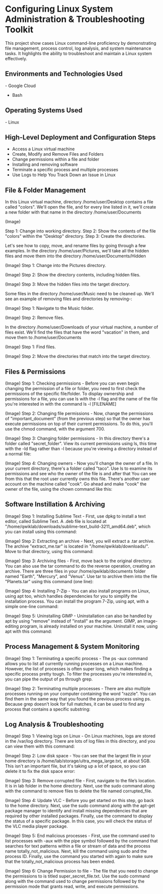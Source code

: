 <h1> Configuring Linux System Administration & Troubleshooting Toolkit</h1>
This project show cases Linux command-line proficiency by demonstrating file management, process control, log analysis, and system maintenance tasks. It highlights the ability to troubleshoot and maintain a Linux system effectively.

<h2>Environments and Technologies Used</h2>
- Google Cloud


- Bash

<h2>Operating Systems Used </h2>
- Linux

<h2>High-Level Deployment and Configuration Steps</h2>

- Access a Linux virtual machine
- Create, Modify and Remove Files and Folders 
- Change permissions within a file and folder
- Installing and removing software 
- Terminate a specific process and multiple processes
- Use Logs to Help You Track Down an Issue in Linux

<h2>File & Folder Management</h2>

In this Linux virtual machine, directory /home/user/Desktop contains a file called "colors". We'll open the file, and for every line listed in it, we'll create a new folder with that name in the directory /home/user/Documents

(Image) 

Step 1: Change into working directory. Step 2: Show the contents of the file "colors" within the "Desktop" directory. Step 3: Create the directories.


Let's see how to copy, move, and rename files by going through a few examples. In the directory /home/user/Pictures, we'll take all the hidden files and move them into the directory /home/user/Documents/Hidden

(Image) 
Step 1: Change into the Pictures directory.

(Image) 
Step 2: Show the directory contents, including hidden files.

(Image) 
Step 3: Move the hidden files into the target directory.


Some files in the directory /home/user/Music need to be cleaned up. We'll see an example of removing files and directories by removing-:

(Image) 
Step 1: Navigate to the Music folder.

(Image) 
Step 2: Remove files.


In the directory /home/user/Downloads of your virtual machine, a number of files exist. We'll find the files that have the word "vacation" in them, and move them to /home/user/Documents

(Image) 
Step 1: Find files.

(Image) 
Step 2: Move the directories that match into the target directory.



<h2>Files & Permissions</h2>

(Image)
Step 1: Checking permissions - Before you can even begin changing the permission of a file or folder, you need to first check the permissions of the specific file/folder. To display ownership and permissions for a file, you can use ls with the -l flag and the name of the file you're interested in with the command ls -l [FILENAME]

(Image)
Step 2: Changing file permissions  - Now, change the permissions of "important_document" (from the previous step) so that the owner has execute permissions on top of their current permissions. To do this, you'll use the chmod command, with the argument 700. 

(Image)
Step 3: Changing folder permissions - In this directory there's a folder called "secret_folder". View its current permissions using ls, this time with the -ld flag rather than -l because you're viewing a directory instead of a normal file:

(Image)
Step 4: Changing owners - Now you'll change the owner of a file. In your current directory, there's a folder called "taco". Use ls to examine its permissions and see who the owner of the file is and after that You can see from this that the root user currently owns this file. There's another user account on the machine called "cook". Go ahead and make "cook" the owner of the file, using the chown command like this:



<h2>Software Instillation & Archiving</h2>

(Image)
Step 1: Installing Sublime Text - First, use dpkg to install a text editor, called Sublime Text. A .deb file is located at "/home/qwiklab/downloads/sublime-text_build-3211_amd64.deb", which you can install using this command:

(Image)
Step 2: Extracting an archive - Next, you will extract a .tar archive. The archive "extract_me.tar" is located in "/home/qwiklab/downloads/". Move to that directory, using this command:

(Image)
Step 3: Archiving files - First, move back to the original directory. You can also use the tar command to do the reverse operation, creating an archive. There are three files in your /home/qwiklab/documents folder named "Earth", "Mercury", and "Venus". Use tar to archive them into the file "Planets.tar" using this command (one line):

(Image) 
Step 4: Installing 7-Zip - You can also install programs on Linux, using apt too, which handles dependencies for you to simplify the installation process. You can install the program 7-Zip, using apt, with a simple one-line command:

(Image)
Step 5: Uninstalling GIMP - Uninstallation can also be handled by apt by using "remove" instead of "install" as the argument. GIMP, an image-editing program, is already installed on your machine. Uninstall it now, using apt with this command:

<h2>Process Management & System Monitoring</h2> 

(Image)
Step 1: Terminating a specific process - The ps -aux command allows you to list all currently running processes on a Linux machine. However, the list of processes is often super long, which makes finding a specific process pretty tough. To filter the processes you're interested in, you can pipe the output of ps through grep.

(Image)
Step 2: Terminating multiple processes - There are also multiple processes running on your computer containing the word "razzle". You can find them in the same way that you found the previous process using ps. Because grep doesn't look for full matches, it can be used to find any process that contains a specific substring:


<h2>Log Analysis & Troubleshooting</h2> 

(Image)
Step 1: Viewing logs on Linux - On Linux machines, logs are stored in the /var/log directory. There are lots of log files in this directory, and you can view them with this command:

(Image)
Step 2: Low disk space - You can see that the largest file in your home directory is /home/lab/storage/ultra_mega_large.txt, at about 5GB. This isn't an important file, but it's taking up a lot of space, so you can delete it to fix the disk space error:

(Image)
Step 3: Remove corrupted file - First, navigate to the file’s location. It is in lab folder in the home directory. Next, use the sudo command along with the command to remove files to delete the file named corrupted_file.

(Image)
Step 4: Update VLC - Before you get started on this step, go back to the home directory. Next, use the sudo command along with the apt-get package manager to identify and install missing dependencies that are required by other installed packages. Finally, use the command to display the status of a specific package. In this case, you will check the status of the VLC media player package.

(Image)
Step 5: End malicious processes - First, use the command used to list processes with -aux with the pipe symbol followed by the command that searches for text patterns within a file or stream of data and the process name totally_not_malicious. Next, kill the command using sudo and the process ID. Finally, use the command you started with again to make sure that the totally_not_malicious process has been ended.

(Image)
Step 6: Change Permission to file - The file that you need to change the permissions to is titled super_secret_file.txt. Use the sudo command along with the command used to change permissions followed by the permission mode that grants read, write, and execute permissions.
